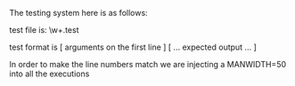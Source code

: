 The testing system here is as follows:

test file is:
  \w+.test

test format is
  [ arguments on the first line ]
  [ ... expected output ... ]

In order to make the line numbers match we are injecting
a MANWIDTH=50 into all the executions

